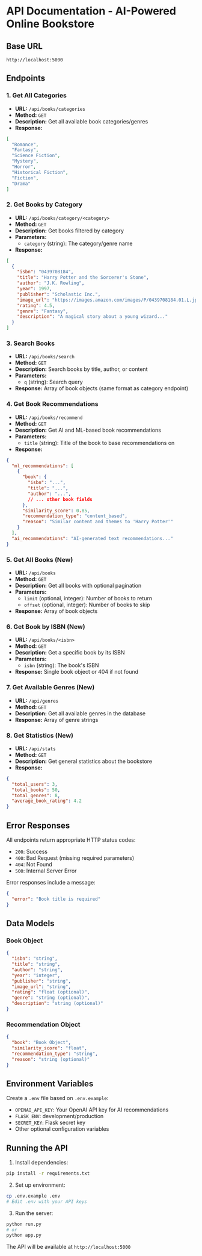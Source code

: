 # API Documentation - AI-Powered Online Bookstore

## Base URL
```
http://localhost:5000
```

## Endpoints

### 1. Get All Categories
- **URL:** `/api/books/categories`
- **Method:** `GET`
- **Description:** Get all available book categories/genres
- **Response:**
```json
[
  "Romance",
  "Fantasy", 
  "Science Fiction",
  "Mystery",
  "Horror",
  "Historical Fiction",
  "Fiction",
  "Drama"
]
```

### 2. Get Books by Category
- **URL:** `/api/books/category/<category>`
- **Method:** `GET`
- **Description:** Get books filtered by category
- **Parameters:**
  - `category` (string): The category/genre name
- **Response:**
```json
[
  {
    "isbn": "0439708184",
    "title": "Harry Potter and the Sorcerer's Stone",
    "author": "J.K. Rowling",
    "year": 1997,
    "publisher": "Scholastic Inc.",
    "image_url": "https://images.amazon.com/images/P/0439708184.01.L.jpg",
    "rating": 4.5,
    "genre": "Fantasy",
    "description": "A magical story about a young wizard..."
  }
]
```

### 3. Search Books
- **URL:** `/api/books/search`
- **Method:** `GET`
- **Description:** Search books by title, author, or content
- **Parameters:**
  - `q` (string): Search query
- **Response:** Array of book objects (same format as category endpoint)

### 4. Get Book Recommendations
- **URL:** `/api/books/recommend`
- **Method:** `GET`
- **Description:** Get AI and ML-based book recommendations
- **Parameters:**
  - `title` (string): Title of the book to base recommendations on
- **Response:**
```json
{
  "ml_recommendations": [
    {
      "book": {
        "isbn": "...",
        "title": "...",
        "author": "...",
        // ... other book fields
      },
      "similarity_score": 0.85,
      "recommendation_type": "content_based",
      "reason": "Similar content and themes to 'Harry Potter'"
    }
  ],
  "ai_recommendations": "AI-generated text recommendations..."
}
```

### 5. Get All Books (New)
- **URL:** `/api/books`
- **Method:** `GET`
- **Description:** Get all books with optional pagination
- **Parameters:**
  - `limit` (optional, integer): Number of books to return
  - `offset` (optional, integer): Number of books to skip
- **Response:** Array of book objects

### 6. Get Book by ISBN (New)
- **URL:** `/api/books/<isbn>`
- **Method:** `GET`
- **Description:** Get a specific book by its ISBN
- **Parameters:**
  - `isbn` (string): The book's ISBN
- **Response:** Single book object or 404 if not found

### 7. Get Available Genres (New)
- **URL:** `/api/genres`
- **Method:** `GET`
- **Description:** Get all available genres in the database
- **Response:** Array of genre strings

### 8. Get Statistics (New)
- **URL:** `/api/stats`
- **Method:** `GET`
- **Description:** Get general statistics about the bookstore
- **Response:**
```json
{
  "total_users": 3,
  "total_books": 50,
  "total_genres": 8,
  "average_book_rating": 4.2
}
```

## Error Responses

All endpoints return appropriate HTTP status codes:
- `200`: Success
- `400`: Bad Request (missing required parameters)
- `404`: Not Found
- `500`: Internal Server Error

Error responses include a message:
```json
{
  "error": "Book title is required"
}
```

## Data Models

### Book Object
```json
{
  "isbn": "string",
  "title": "string", 
  "author": "string",
  "year": "integer",
  "publisher": "string",
  "image_url": "string",
  "rating": "float (optional)",
  "genre": "string (optional)",
  "description": "string (optional)"
}
```

### Recommendation Object
```json
{
  "book": "Book Object",
  "similarity_score": "float",
  "recommendation_type": "string",
  "reason": "string (optional)"
}
```

## Environment Variables

Create a `.env` file based on `.env.example`:
- `OPENAI_API_KEY`: Your OpenAI API key for AI recommendations
- `FLASK_ENV`: development/production
- `SECRET_KEY`: Flask secret key
- Other optional configuration variables

## Running the API

1. Install dependencies:
```bash
pip install -r requirements.txt
```

2. Set up environment:
```bash
cp .env.example .env
# Edit .env with your API keys
```

3. Run the server:
```bash
python run.py
# or
python app.py
```

The API will be available at `http://localhost:5000`
